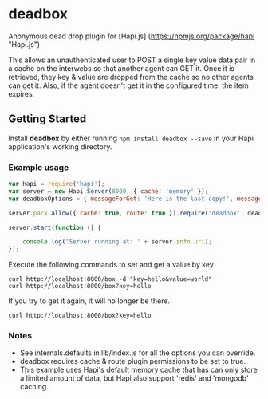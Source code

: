 # deadbox

Anonymous dead drop plugin for [Hapi.js] (https://npmjs.org/package/hapi "Hapi.js")

This allows an unauthenticated user to POST a single key value data pair in a cache on the interwebs so that another agent can GET it.  Once it is retrieved, they key & value are dropped from the cache so no other agents can get it.  Also, if the agent doesn't get it in the configured time, the item expires.

## Getting Started

Install **deadbox** by either running `npm install deadbox --save` in your Hapi application's working directory.

### Example usage 

```javascript
var Hapi = require('hapi');
var server = new Hapi.Server(8000, { cache: 'memory' });
var deadboxOptions = { messageForGet: 'Here is the last copy!', messageForGetNotFound: 'You are too late!', ttl: 60000 };

server.pack.allow({ cache: true, route: true }).require('deadbox', deadboxOptions, function (err) { });

server.start(function () {

    console.log('Server running at: ' + server.info.uri);
});
```

Execute the following commands to set and get a value by key

    curl http://localhost:8000/box -d "key=hello&value=world"
    curl http://localhost:8000/box?key=hello

If you try to get it again, it will no longer be there.

    curl http://localhost:8000/box?key=hello


### Notes
* See internals.defaults in lib/index.js for all the options you can override.
* deadbox requires cache & route plugin permissions to be set to true.
* This example uses Hapi's default memory cache that has can only store a limited amount of data, but Hapi also support 'redis' and 'mongodb' caching.

